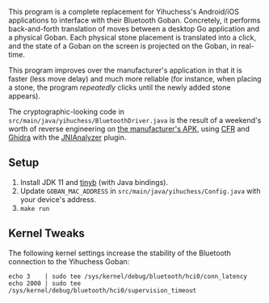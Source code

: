 This program is a complete replacement for Yihuchess's Android/iOS applications to interface with their Bluetooth Goban.
Concretely, it performs back-and-forth translation of moves between a desktop Go application and a physical Goban.
Each physical stone placement is translated into a click, and the state of a Goban on the screen is projected on the Goban, in real-time.

This program improves over the manufacturer's application in that it is faster (less move delay) and much more reliable (for instance, when placing a stone, the program *repeatedly* clicks until the newly added stone appears).

The cryptographic-looking code in `src/main/java/yihuchess/BluetoothDriver.java` is the result of a weekend's worth of reverse engineering on [the manufacturer's APK](http://www.yihuchess.com/software.html), using [CFR](https://www.benf.org/other/cfr/) and [Ghidra](https://ghidra-sre.org/) with the [JNIAnalyzer](https://github.com/Ayrx/JNIAnalyzer) plugin.

## Setup

1. Install JDK 11 and [tinyb](https://github.com/intel-iot-devkit/tinyb) (with Java bindings).
2. Update `GOBAN_MAC_ADDRESS` in `src/main/java/yihuchess/Config.java` with your device's address.
3. `make run`

## Kernel Tweaks

The following kernel settings increase the stability of the Bluetooth connection to the Yihuchess Goban:

    echo 3    | sudo tee /sys/kernel/debug/bluetooth/hci0/conn_latency
    echo 2000 | sudo tee /sys/kernel/debug/bluetooth/hci0/supervision_timeout
